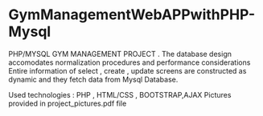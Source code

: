# GymManagementWebAPPwithPHP-Mysql
PHP/MYSQL GYM MANAGEMENT PROJECT . 
The database design accomodates normalization procedures and performance considerations
Entire information of select , create , update screens are constructed as dynamic and they fetch data from Mysql Database.

Used technologies : PHP , HTML/CSS , BOOTSTRAP,AJAX
Pictures provided in project_pictures.pdf file 
